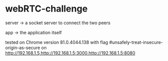 # webRTC-challenge

server -> a socket server to connect the two peers

app -> the application itself

tested on Chrome version 81.0.4044.138 with flag #unsafely-treat-insecure-origin-as-secure on http://192.168.1.5,http://192.168.1.5:3000,http://192.168.1.5:8080

